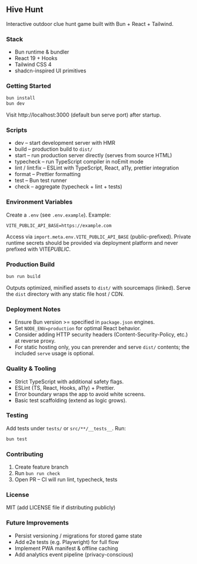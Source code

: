 ## Hive Hunt

Interactive outdoor clue hunt game built with Bun + React + Tailwind.

### Stack

- Bun runtime & bundler
- React 19 + Hooks
- Tailwind CSS 4
- shadcn-inspired UI primitives

### Getting Started

```bash
bun install
bun dev
```

Visit http://localhost:3000 (default bun serve port) after startup.

### Scripts

- dev – start development server with HMR
- build – production build to `dist/`
- start – run production server directly (serves from source HTML)
- typecheck – run TypeScript compiler in noEmit mode
- lint / lint:fix – ESLint with TypeScript, React, a11y, prettier integration
- format – Prettier formatting
- test – Bun test runner
- check – aggregate (typecheck + lint + tests)

### Environment Variables

Create a `.env` (see `.env.example`). Example:

```
VITE_PUBLIC_API_BASE=https://example.com
```

Access via `import.meta.env.VITE_PUBLIC_API_BASE` (public-prefixed). Private runtime secrets should be provided via deployment platform and never prefixed with VITE*PUBLIC*.

### Production Build

```bash
bun run build
```

Outputs optimized, minified assets to `dist/` with sourcemaps (linked). Serve the `dist` directory with any static file host / CDN.

### Deployment Notes

- Ensure Bun version >= specified in `package.json` engines.
- Set `NODE_ENV=production` for optimal React behavior.
- Consider adding HTTP security headers (Content-Security-Policy, etc.) at reverse proxy.
- For static hosting only, you can prerender and serve `dist/` contents; the included `serve` usage is optional.

### Quality & Tooling

- Strict TypeScript with additional safety flags.
- ESLint (TS, React, Hooks, a11y) + Prettier.
- Error boundary wraps the app to avoid white screens.
- Basic test scaffolding (extend as logic grows).

### Testing

Add tests under `tests/` or `src/**/__tests__`. Run:

```bash
bun test
```

### Contributing

1. Create feature branch
2. Run `bun run check`
3. Open PR – CI will run lint, typecheck, tests

### License

MIT (add LICENSE file if distributing publicly)

### Future Improvements

- Persist versioning / migrations for stored game state
- Add e2e tests (e.g. Playwright) for full flow
- Implement PWA manifest & offline caching
- Add analytics event pipeline (privacy-conscious)
